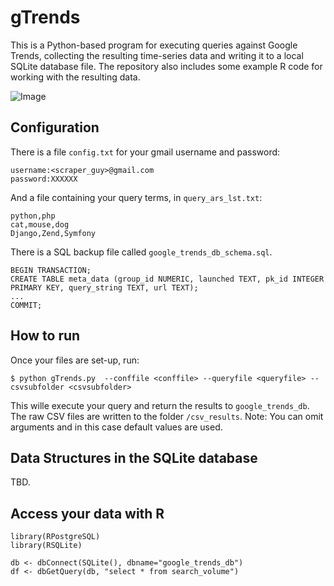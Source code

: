 gTrends 
=======

This is a Python-based program for executing queries against Google Trends, collecting the resulting time-series data and writing it to a local SQLite database file. 
The repository also includes some example R code for working with the resulting data. 

![Image](http://dl.dropboxusercontent.com/u/420874/permanent/example_search_results.png)

## Configuration 

There is a file `config.txt` for your gmail username and password: 

```
username:<scraper_guy>@gmail.com
password:XXXXXX
```

And a file containing your query terms, in `query_ars_lst.txt`: 
```
python,php
cat,mouse,dog
Django,Zend,Symfony
```

There is a SQL backup file called `google_trends_db_schema.sql`.
```
BEGIN TRANSACTION;
CREATE TABLE meta_data (group_id NUMERIC, launched TEXT, pk_id INTEGER PRIMARY KEY, query_string TEXT, url TEXT);
...
COMMIT;
```

## How to run 
Once your files are set-up, run: 

`` $ python gTrends.py  --conffile <conffile> --queryfile <queryfile> --csvsubfolder <csvsubfolder> ``

This wille execute your query and return the results to `google_trends_db`. 
The raw CSV files are written to the folder `/csv_results`. 
Note: You can omit arguments and in this case default values are used.
  
## Data Structures in the SQLite database 

TBD.  

## Access your data with R 

```
library(RPostgreSQL)
library(RSQLite)
   
db <- dbConnect(SQLite(), dbname="google_trends_db")
df <- dbGetQuery(db, "select * from search_volume") 
```

